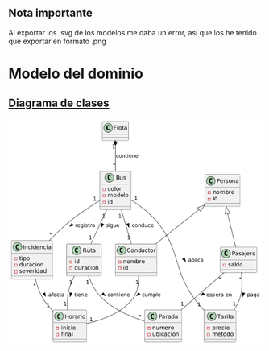 ## Nota importante
Al exportar los .svg de los modelos me daba un error, así que los he tenido que exportar en formato .png

# Modelo del dominio

## [Diagrama de clases](modelosUML/DdCV2.puml)

![DdCV2](images/DdCV2.png)
